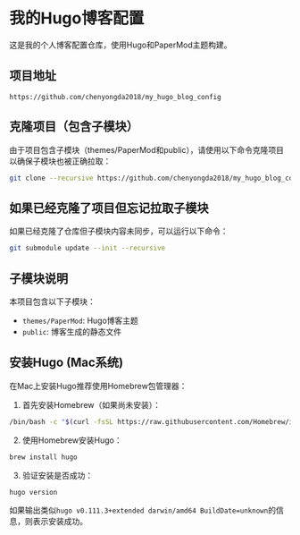 # 我的Hugo博客配置

这是我的个人博客配置仓库，使用Hugo和PaperMod主题构建。

## 项目地址
```
https://github.com/chenyongda2018/my_hugo_blog_config
```

## 克隆项目（包含子模块）
由于项目包含子模块（themes/PaperMod和public），请使用以下命令克隆项目以确保子模块也被正确拉取：

```bash
git clone --recursive https://github.com/chenyongda2018/my_hugo_blog_config.git
```

## 如果已经克隆了项目但忘记拉取子模块
如果已经克隆了仓库但子模块内容未同步，可以运行以下命令：

```bash
git submodule update --init --recursive
```

## 子模块说明
本项目包含以下子模块：
- `themes/PaperMod`: Hugo博客主题
- `public`: 博客生成的静态文件

## 安装Hugo (Mac系统)

在Mac上安装Hugo推荐使用Homebrew包管理器：

1. 首先安装Homebrew（如果尚未安装）：
```bash
/bin/bash -c "$(curl -fsSL https://raw.githubusercontent.com/Homebrew/install/HEAD/install.sh)"
```

2. 使用Homebrew安装Hugo：
```bash
brew install hugo
```

3. 验证安装是否成功：
```bash
hugo version
```

如果输出类似`hugo v0.111.3+extended darwin/amd64 BuildDate=unknown`的信息，则表示安装成功。